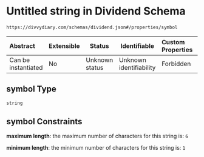 # Untitled string in Dividend Schema

```txt
https://divvydiary.com/schemas/dividend.json#/properties/symbol
```

| Abstract            | Extensible | Status         | Identifiable            | Custom Properties | Additional Properties | Access Restrictions | Defined In                                                     |
| :------------------ | ---------- | -------------- | ----------------------- | :---------------- | --------------------- | ------------------- | -------------------------------------------------------------- |
| Can be instantiated | No         | Unknown status | Unknown identifiability | Forbidden         | Allowed               | none                | [dividend.json\*](../out/dividend.json "open original schema") |

## symbol Type

`string`

## symbol Constraints

**maximum length**: the maximum number of characters for this string is: `6`

**minimum length**: the minimum number of characters for this string is: `1`
